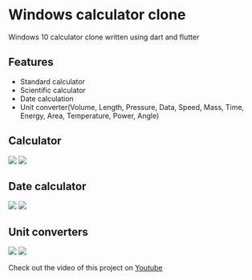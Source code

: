 # Windows calculator clone

Windows 10 calculator clone written using dart and flutter
## Features
 - Standard calculator
 - Scientific calculator
 - Date calculation
 - Unit converter(Volume, Length, Pressure, Data, Speed, Mass, Time, Energy, Area, Temperature, Power, Angle)
## Calculator
![](Screenshots/Standard.jpg) ![](Screenshots/Scientific.jpg)
## Date calculator
![](Screenshots/DateDifference.jpg) ![](Screenshots/AddOrSubtract.jpg)
## Unit converters
![](Screenshots/UnitConverter.jpg) ![](Screenshots/SideMenu.jpg)

Check out the video of this project on [Youtube](https://youtu.be/7V23lSN-jCw?si=4JUeKepfw4TnSbxw)